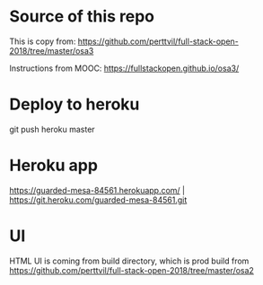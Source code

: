 # Source of this repo

This is copy from: 
https://github.com/perttvil/full-stack-open-2018/tree/master/osa3

Instructions from MOOC: 
https://fullstackopen.github.io/osa3/

# Deploy to heroku

git push heroku master

# Heroku app

https://guarded-mesa-84561.herokuapp.com/ | https://git.heroku.com/guarded-mesa-84561.git

# UI

HTML UI is coming from build directory, which is prod build from https://github.com/perttvil/full-stack-open-2018/tree/master/osa2